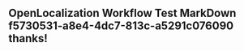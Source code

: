 <properties
ms.topic="hero-topic"
ms.test1="hero-topic"
ms.test2="test"/>

## OpenLocalization Workflow Test MarkDown f5730531-a8e4-4dc7-813c-a5291c076090 thanks!
